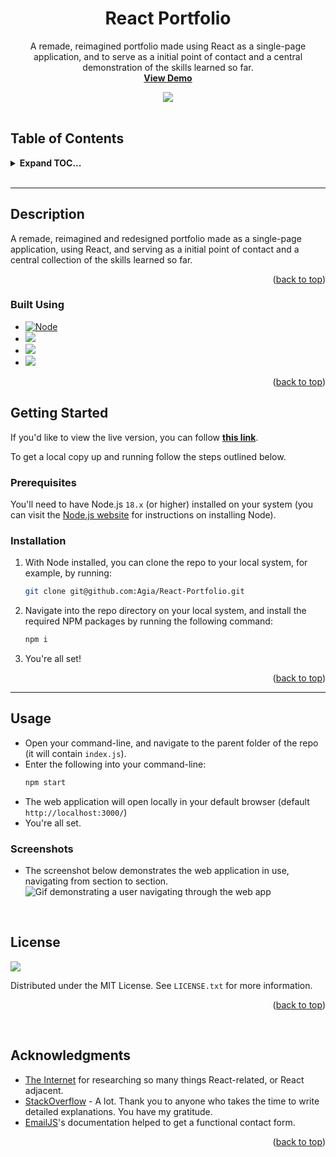 <div align="center">

<h1 align="center">React Portfolio</h1>

  <p align="center">
    A remade, reimagined portfolio made using React as a single-page application, and to serve as a initial point of contact and a central demonstration of the skills learned so far. 
    <br />
    <a href="https://agia.github.com/React-Portfolio/"><strong>View Demo</strong></a>
  </p>

  <img src="https://img.shields.io/static/v1?label=LICENSE&message=MIT&color=orange&style=for-the-badge" />
</div>

<br />

## Table of Contents
<details>
  <summary><strong>Expand TOC...</strong></summary>
  <ol>
    <li>
      <a href="#description">Description</a>
      <ul>
        <li><a href="#built-using">Built Using</a></li>
      </ul>
    </li>
    <li>
      <a href="#getting-started">Getting Started</a>
      <ul>
        <li><a href="#prerequisites">Prerequisites</a></li>
        <li><a href="#installation">Installation</a></li>
      </ul>
    </li>
    <li><a href="#usage">Usage</a></li>
    <li><a href="#license">License</a></li>
    <li><a href="#acknowledgments">Acknowledgments</a></li>
  </ol>
</details>
<br />
<hr />

## Description

A remade, reimagined and redesigned portfolio made as a single-page application, using React, and serving as a initial point of contact and a central collection of the skills learned so far.

<p align="right">(<a href="#readme-top">back to top</a>)</p>

### Built Using

* [![Node][Node.js]][Node-url]
* <img src="https://img.shields.io/badge/react-dodgerblue?style=for-the-badge&logo=react&logoColor=white" />
* <img src="https://img.shields.io/badge/npm-ff0000?style=for-the-badge&logo=npm&logoColor=white" />
* <img src="https://img.shields.io/badge/jest-blue?style=for-the-badge&logo=npm&logoColor=white" />


<p align="right">(<a href="#table-of-contents">back to top</a>)</p>


## Getting Started

If you'd like to view the live version, you can follow [**this link**](https://agia.github.io/React-Portfolio/).

To get a local copy up and running follow the steps outlined below.

### Prerequisites

You'll need to have Node.js `18.x` (or higher) installed on your system (you can visit the [Node.js website](https://nodejs.org/en/) for instructions on installing Node).


### Installation

1. With Node installed, you can clone the repo to your local system, for example, by running:
    ```sh
    git clone git@github.com:Agia/React-Portfolio.git
    ```
2. Navigate into the repo directory on your local system, and install the required NPM packages by running the following command:
    ```sh
    npm i
    ```
3. You're all set!

<p align="right">(<a href="#table-of-contents">back to top</a>)</p>

<hr/>

## Usage

- Open your command-line, and navigate to the parent folder of the repo (it will contain `index.js`).
- Enter the following into your command-line:
    ```sh
    npm start
    ```
- The web application will open locally in your default browser (default `http://localhost:3000/`)
- You're all set.

### Screenshots

- The screenshot below demonstrates the web application in use, navigating from section to section.
![Gif demonstrating a user navigating through the web app](./src/assets/img/screenshots/react-portfolio.gif)

<br/>

## License
<img src="https://img.shields.io/static/v1?label=LICENSE&message=MIT&color=orange&style=for-the-badge" />

Distributed under the MIT License. See `LICENSE.txt` for more information.

<p align="right">(<a href="#table-of-contents">back to top</a>)</p>

<br/>

## Acknowledgments

* [The Internet](https://startpage.com) for researching so many things React-related, or React adjacent.
* [StackOverflow](https://stackoverflow.com) - A lot. Thank you to anyone who takes the time to write detailed explanations. You have my gratitude.
* [EmailJS](https://emailjs.com)'s documentation helped to get a functional contact form.

<p align="right">(<a href="#table-of-contents">back to top</a>)</p>



<!-- MARKDOWN LINKS & IMAGES -->
[Node.js]: https://img.shields.io/badge/node.js-000000?style=for-the-badge&logo=nodedotjs&logoColor=white
[Node-url]: https://nodejs.org
